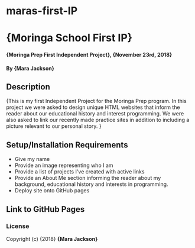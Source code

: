 # maras-first-IP
# {Moringa School First IP}
#### {Moringa Prep First Independent Project}, {November 23rd, 2018}
#### By **{Mara Jackson}**
## Description
{This is my first Independent Project for the Moringa Prep program. In this project we were asked to design unique HTML websites that inform the reader about our educational history and interest programming. We were also asked to link our recently made practice sites in addition to including a picture relevant to our personal story. }
## Setup/Installation Requirements
* Give my name
* Provide an image representing who I am
* Provide a list of projects I've created with active links
* Provide an About Me section informing the reader about my background, educational history and interests in programming.
* Deploy site onto GitHub pages
## Link to GitHub Pages

### License
Copyright (c) {2018} **{Mara Jackson}**
